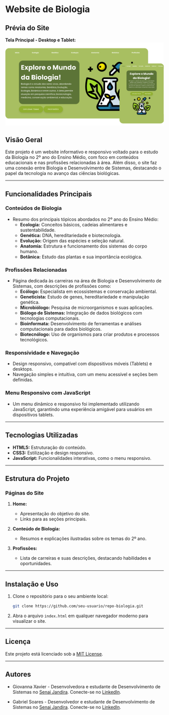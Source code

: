 # Website de Biologia

## Prévia do Site

**Tela Principal - Desktop e Tablet:**
![Tela Principal](./images/site.png)

## Visão Geral
Este projeto é um website informativo e responsivo voltado para o estudo da Biologia no 2º ano do Ensino Médio, com foco em conteúdos educacionais e nas profissões relacionadas à área. Além disso, o site faz uma conexão entre Biologia e Desenvolvimento de Sistemas, destacando o papel da tecnologia no avanço das ciências biológicas.

---

## Funcionalidades Principais

### Conteúdos de Biologia
- Resumo dos principais tópicos abordados no 2º ano do Ensino Médio:
  - **Ecologia:** Conceitos básicos, cadeias alimentares e sustentabilidade.
  - **Genética:** DNA, hereditariedade e biotecnologia.
  - **Evolução:** Origem das espécies e seleção natural.
  - **Anatomia:** Estrutura e funcionamento dos sistemas do corpo humano.
  - **Botânica:** Estudo das plantas e sua importância ecológica.

### Profissões Relacionadas
- Página dedicada às carreiras na área de Biologia e Desenvolvimento de Sistemas, com descrições de profissões como:
  - **Ecólogo:** Especialista em ecossistemas e conservação ambiental.
  - **Geneticista:** Estudo de genes, hereditariedade e manipulação genética.
  - **Microbiólogo:** Pesquisa de microorganismos e suas aplicações.
  - **Biólogo de Sistemas:** Integração de dados biológicos com tecnologias computacionais.
  - **Bioinformata:** Desenvolvimento de ferramentas e análises computacionais para dados biológicos.
  - **Biotecnólogo:** Uso de organismos para criar produtos e processos tecnológicos.

### Responsividade e Navegação
- Design responsivo, compatível com dispositivos móveis (Tablets) e desktops.
- Navegação simples e intuitiva, com um menu acessível e seções bem definidas.

### Menu Responsivo com JavaScript
- Um menu dinâmico e responsivo foi implementado utilizando JavaScript, garantindo uma experiência amigável para usuários em dispositivos tablets.

---

## Tecnologias Utilizadas
- **HTML5:** Estruturação do conteúdo.
- **CSS3:** Estilização e design responsivo.
- **JavaScript:** Funcionalidades interativas, como o menu responsivo.
---

## Estrutura do Projeto

### Páginas do Site
1. **Home:**
   - Apresentação do objetivo do site.
   - Links para as seções principais.

2. **Conteúdo de Biologia:**
   - Resumos e explicações ilustradas sobre os temas do 2º ano.

3. **Profissões:**
   - Lista de carreiras e suas descrições, destacando habilidades e oportunidades.

---

## Instalação e Uso
1. Clone o repositório para o seu ambiente local:
   ```bash
   git clone https://github.com/seu-usuario/repo-biologia.git
   ```

2. Abra o arquivo `index.html` em qualquer navegador moderno para visualizar o site.

---

## Licença
Este projeto está licenciado sob a [MIT License](LICENSE).

---

## Autores
- Giovanna Xavier - Desenvolvedora e estudante de Desenvolvimento de Sistemas no [Senai Jandira](https://sp.senai.br/unidade/jandira/). Conecte-se no [LinkedIn](https://www.linkedin.com/in/giovanna-xavier-978538241/).

- Gabriel Soares - Desenvolvedor e estudante de Desenvolvimento de Sistemas no [Senai Jandira](https://sp.senai.br/unidade/jandira/). Conecte-se no [LinkedIn](https://www.linkedin.com/in/gabriel-soares-3098782b0/).
